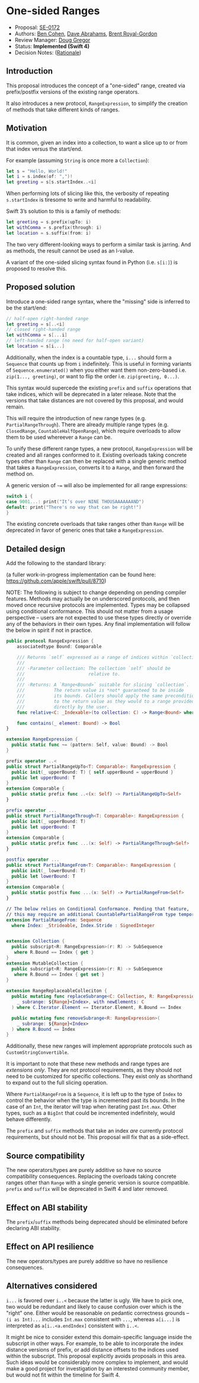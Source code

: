 # One-sided Ranges

* Proposal: [SE-0172](0172-one-sided-ranges.md)
* Authors: [Ben Cohen](https://github.com/airspeedswift), [Dave Abrahams](https://github.com/dabrahams), [Brent Royal-Gordon](https://github.com/brentdax)
* Review Manager: [Doug Gregor](https://github/com/DougGregor)
* Status: **Implemented (Swift 4)** 
* Decision Notes: ([Rationale](https://lists.swift.org/pipermail/swift-evolution/Week-of-Mon-20170424/036125.html))

## Introduction

This proposal introduces the concept of a "one-sided" range, created via 
prefix/postfix versions of the existing range operators.

It also introduces a new protocol, `RangeExpression`, to simplify the creation
of methods that take different kinds of ranges.

## Motivation

It is common, given an index into a collection, to want a slice up to or from
that index versus the start/end.

For example (assuming `String` is once more a `Collection`):

```swift
let s = "Hello, World!"
let i = s.index(of: ",")!
let greeting = s[s.startIndex..<i]
```

When performing lots of slicing like this, the verbosity of repeating
`s.startIndex` is tiresome to write and harmful to readability.

Swift 3’s solution to this is a family of methods:

```swift
let greeting = s.prefix(upTo: i)
let withComma = s.prefix(through: i)
let location = s.suffix(from: i)
```

The two very different-looking ways to perform a similar task is jarring. And
as methods, the result cannot be used as an l-value.

A variant of the one-sided slicing syntax found in Python (i.e. `s[i:]`) is
proposed to resolve this.

## Proposed solution

Introduce a one-sided range syntax, where the "missing" side is inferred to be
the start/end:

```swift
// half-open right-handed range
let greeting = s[..<i]
// closed right-handed range
let withComma = s[...i]
// left-handed range (no need for half-open variant)
let location = s[i...]
```

Additionally, when the index is a countable type, `i...` should form a
`Sequence` that counts up from `i` indefinitely. This is useful in forming
variants of `Sequence.enumerated()` when you either want them non-zero-based
i.e. `zip(1..., greeting)`, or want to flip the order i.e. `zip(greeting,
0...)`.

This syntax would supercede the existing `prefix` and `suffix` operations that
take indices, which will be deprecated in a later release. Note that the
versions that take distances are not covered by this proposal, and would remain.

This will require the introduction of new range types (e.g.
`PartialRangeThrough`). There are already multiple range types (e.g.
`ClosedRange`, `CountableHalfOpenRange`), which require overloads to allow them
to be used whereever a `Range` can be.

To unify these different range types, a new protocol, `RangeExpression` will be
created and all ranges conformed to it. Existing overloads taking concrete
types other than `Range` can then be replaced with a single generic method that
takes a `RangeExpression`, converts it to a `Range`, and then forward the
method on. 

A generic version of `~=` will also be implemented for all range
expressions:

```swift
switch i {
case 9001...: print("It’s over NINE THOUSAAAAAAAND")
default: print("There's no way that can be right!")
}
```

The existing concrete overloads that take ranges other than `Range` will be
deprecated in favor of generic ones that take a `RangeExpression`.

## Detailed design

Add the following to the standard library:

(a fuller work-in-progress implementation can be found here: https://github.com/apple/swift/pull/8710)

NOTE: The following is subject to change depending on pending compiler
features. Methods may actually be on underscored protocols, and then moved once
recursive protocols are implemented. Types may be collapsed using conditional
conformance. This should not matter from a usage perspective – users are not
expected to use these types directly or override any of the behaviors in their
own types. Any final implementation will follow the below in spirit if not in
practice.

```swift
public protocol RangeExpression {
    associatedtype Bound: Comparable

    /// Returns `self` expressed as a range of indices within `collection`.
    ///
    /// -Parameter collection: The collection `self` should be
    ///                        relative to.
    ///
    /// -Returns: A `Range<Bound>` suitable for slicing `collection`.
    ///           The return value is *not* guaranteed to be inside
    ///           its bounds. Callers should apply the same preconditions
    ///           to the return value as they would to a range provided
    ///           directly by the user.
    func relative<C: _Indexable>(to collection: C) -> Range<Bound> where C.Index == Bound

    func contains(_ element: Bound) -> Bool
}

extension RangeExpression {
  public static func ~= (pattern: Self, value: Bound) -> Bool
}

prefix operator ..<
public struct PartialRangeUpTo<T: Comparable>: RangeExpression {
  public init(_ upperBound: T) { self.upperBound = upperBound }
  public let upperBound: T
}
extension Comparable {
  public static prefix func ..<(x: Self) -> PartialRangeUpTo<Self>
}

prefix operator ...
public struct PartialRangeThrough<T: Comparable>: RangeExpression {
  public init(_ upperBound: T)
  public let upperBound: T
}
extension Comparable {
  public static prefix func ...(x: Self) -> PartialRangeThrough<Self>
}

postfix operator ...
public struct PartialRangeFrom<T: Comparable>: RangeExpression {
  public init(_ lowerBound: T)
  public let lowerBound: T
}
extension Comparable {
  public static postfix func ...(x: Self) -> PartialRangeFrom<Self>
}

// The below relies on Conditional Conformance. Pending that feature,
// this may require an additional CountablePartialRangeFrom type temporarily.
extension PartialRangeFrom: Sequence 
  where Index: _Strideable, Index.Stride : SignedInteger


extension Collection {
  public subscript<R: RangeExpression>(r: R) -> SubSequence
   where R.Bound == Index { get }
}
extension MutableCollection {
  public subscript<R: RangeExpression>(r: R) -> SubSequence
   where R.Bound == Index { get set }
}
  
extension RangeReplaceableColleciton {
  public mutating func replaceSubrange<C: Collection, R: RangeExpression>(
    _ subrange: ${Range}<Index>, with newElements: C
  ) where C.Iterator.Element == Iterator.Element, R.Bound == Index

  public mutating func removeSubrange<R: RangeExpression>(
    _ subrange: ${Range}<Index>
  ) where R.Bound == Index
}
```

Additionally, these new ranges will implement appropriate protocols such as
`CustomStringConvertible`.

It is important to note that these new methods and range types are _extensions
only_. They are not protocol requirements, as they should not need to be
customized for specific collections. They exist only as shorthand to expand
out to the full slicing operation.

Where `PartialRangeFrom` is a `Sequence`, it is left up to the type of `Index`
to control the behavior when the type is incremented past its bounds. In the
case of an `Int`, the iterator will trap when iterating past `Int.max`. Other
types, such as a `BigInt` that could be incremented indefinitely, would behave
differently.

The `prefix` and `suffix` methods that take an index _are_ currently protocol
requirements, but should not be. This proposal will fix that as a side-effect.

## Source compatibility

The new operators/types are purely additive so have no source compatibility
consequences. Replacing the overloads taking concrete ranges other than `Range` 
with a single generic version is source compatible. `prefix` and `suffix` will
be deprecated in Swift 4 and later removed.

## Effect on ABI stability

The `prefix`/`suffix` methods being deprecated should be eliminated before
declaring ABI stability.

## Effect on API resilience

The new operators/types are purely additive so have no resilience
consequences.

## Alternatives considered

`i...` is favored over `i..<` because the latter is ugly. We have to pick one,
two would be redundant and likely to cause confusion over which is the "right" one.
Either would be reasonable on pedantic correctness grounds – `(i as Int)...`
includes `Int.max` consistent with `...`, whereas `a[i...]` is interpreted as
`a[i..<a.endIndex]` consistent with `i..<`.

It might be nice to consider extend this domain-specific language inside the
subscript in other ways. For example, to be able to incorporate the index
distance versions of prefix, or add distance offsets to the indices used within
the subscript. This proposal explicitly avoids proposals in this area. Such
ideas would be considerably more complex to implement, and would make a good
project for investigation by an interested community member, but would not fit
within the timeline for Swift 4.


